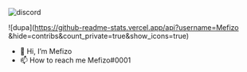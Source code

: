![discord](https://discord.c99.nl/widget/theme-3/220751792865017857.png)

![dupa](https://github-readme-stats.vercel.app/api?username=Mefizo 
&hide=contribs&count_private=true&show_icons=true)

- 👋 Hi, I’m Mefizo
- 📫 How to reach me Mefizo#0001
